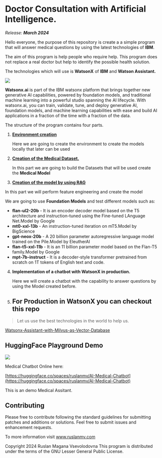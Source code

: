 # Doctor Consultation with Artificial Intelligence.

*Release:  **March 2024***

Hello everyone,  the purpose of this repository is  create a  a simple program that will answer medical questions by using the latest technologies of **IBM**.

The aim of this program is help people who require help.  This program does not replace a real doctor but help to identify the possible health solution.

The technologies which will use is **WatsonX** of **IBM** and **Watson Assistant.**

![](assets/images/posts/README/im-778762.png)

**Watsonx.ai** is part of the IBM watsonx platform that brings together new generative AI capabilities, powered by foundation models, and traditional machine learning into a powerful studio spanning the AI lifecycle. With watsonx.ai, you can train, validate, tune, and deploy generative AI, foundation models, and machine learning capabilities with ease and build AI applications in a fraction of the time with a fraction of the data.

The structure of the program contains four parts.

1. [**Environment creation**](./1-Environment/README.md)

   Here we are going to create the environment to create the models locally that later can be used

2. [**Creation of the Medical Dataset.**](./2-Data/README.md)

   In this part we are going to build the Datasets that will be used create the **Medical Model**

3. [**Creation of the model by using RAG**](./3-Modeling/README.md)

In this part we will perform feature engineering and create the model

We are going to use  **Foundation Models**  and test different models such as:

- **flan-ul2-20b**  - It is an encoder decoder model based on the T5 architecture and instruction-tuned using the Fine-tuned LAnguage Net.Model by Google
- **mt0-xxl-13b**  - An instruction-tuned iteration on mT5.Model by BigScience
- **gpt-neox-20b** - A 20 billion parameter autoregressive language model trained on the Pile.Model by EleutherAI
- **flan-t5-xxl-11b**  - It is an 11 billion parameter model based on the Flan-T5 family.Model by Google
- **mpt-7b-instruct**  - It is a decoder-style transformer pretrained from scratch on 1T tokens of English text and code. 

4. **Implementation of a chatbot with WatsonX in production.**

   Here we will create a chatbot with the capability to answer questions by using the Model created before.

5. ## For Production in WatsonX you can checkout this repo


> Let us use the best technologies in the world to help us. 


[Watsonx-Assistant-with-Milvus-as-Vector-Database](https://github.com/ruslanmv/Watsonx-Assistant-with-Milvus-as-Vector-Database)


## HuggingFace Playground Demo 

[![](assets/images/posts/README/future.jpg)](https://huggingface.co/spaces/ruslanmv/AI-Medical-Chatbot)


Medical Chatbot Online here:

[https://huggingface.co/spaces/ruslanmv/AI-Medical-Chatbot](https://huggingface.co/spaces/ruslanmv/AI-Medical-Chatbot)

This is an demo Medical Assitant.

## Contributing

Please free to contribute following the standard guidelines for submitting patches and additions or solutions. Feel free to submit issues and enhancement requests.

To more information visit www.ruslanmv.com

Copyright 2024 Ruslan Magana Vsevolodovna This program is distributed under the terms of the GNU Lesser General Public License.





